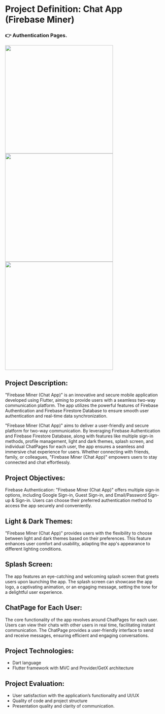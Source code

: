 # Project Definition: Chat App (Firebase Miner)

### 👉 Authentication Pages. 

<img src = "https://github.com/Vedpatel28/chat_app_firebase/assets/130833918/2da54c7e-77cb-4541-903a-188a5fed6a41" height = "350"></img> 
<img src = "https://github.com/Vedpatel28/chat_app_firebase/assets/130833918/8a3ce819-8c36-4a90-9956-e0ec4037db81" height = "350"></img>
<img src = "https://github.com/Vedpatel28/chat_app_firebase/assets/130833918/c34eabdc-e19d-49a0-b894-f46538df6d69" height = "350"></img>

## Project Description:
"Firebase Miner (Chat App)" is an innovative and secure mobile application developed using
Flutter, aiming to provide users with a seamless two-way communication platform. The app
utilizes the powerful features of Firebase Authentication and Firebase Firestore Database to
ensure smooth user authentication and real-time data synchronization.

"Firebase Miner (Chat App)" aims to deliver a user-friendly and secure platform for two-way
communication. By leveraging Firebase Authentication and Firebase Firestore Database, along
with features like multiple sign-in methods, profile management, light and dark themes, splash
screen, and individual ChatPages for each user, the app ensures a seamless and immersive chat
experience for users. Whether connecting with friends, family, or colleagues, "Firebase Miner
(Chat App)" empowers users to stay connected and chat effortlessly.

## Project Objectives:

Firebase Authentication: "Firebase Miner (Chat App)" offers multiple sign-in options,
including Google Sign-in, Guest Sign-in, and Email/Password Sign-up & Sign-in. Users can
choose their preferred authentication method to access the app securely and conveniently.

## Light & Dark Themes:

"Firebase Miner (Chat App)" provides users with the flexibility to
choose between light and dark themes based on their preferences. This feature enhances user
comfort and usability, adapting the app's appearance to different lighting conditions.

## Splash Screen:

The app features an eye-catching and welcoming splash screen that greets users
upon launching the app. The splash screen can showcase the app logo, a captivating animation,
or an engaging message, setting the tone for a delightful user experience.

## ChatPage for Each User: 

The core functionality of the app revolves around ChatPages for each
user. Users can view their chats with other users in real time, facilitating instant communication.
The ChatPage provides a user-friendly interface to send and receive messages, ensuring efficient
and engaging conversations.

## Project Technologies:
- Dart language
- Flutter framework with MVC and Provider/GetX architecture

## Project Evaluation:
- User satisfaction with the application’s functionality and UI/UX
- Quality of code and project structure
- Presentation quality and clarity of communication.
